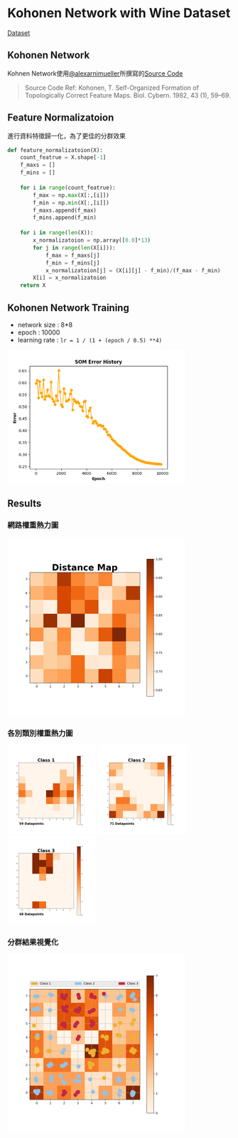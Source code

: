 # Kohonen Network with Wine Dataset
[Dataset](http://archive.ics.uci.edu/ml/datasets/wine)

## Kohonen Network
Kohnen Network使用[@alexarnimueller](https://github.com/alexarnimueller)所撰寫的[Source Code](https://github.com/alexarnimueller/som)
> Source Code Ref: Kohonen, T. Self-Organized Formation of Topologically Correct Feature Maps. Biol. Cybern. 1982, 43 (1), 59–69.

## Feature Normalizatoion
進行資料特徵歸一化，為了更佳的分群效果
```python
def feature_normalizatoion(X):
    count_featrue = X.shape[-1]
    f_maxs = []
    f_mins = []

    for i in range(count_featrue):
        f_max = np.max(X[:,[i]])
        f_min = np.min(X[:,[i]])
        f_maxs.append(f_max)
        f_mins.append(f_min)

    for i in range(len(X)):
        x_normalizatoion = np.array([0.0]*13)
        for j in range(len(X[i])):
            f_max = f_maxs[j]
            f_min = f_mins[j]
            x_normalizatoion[j] = (X[i][j] - f_min)/(f_max - f_min)
        X[i] = x_normalizatoion
    return X
```

## Kohonen Network Training
- network size : 8*8
- epoch : 10000
- learning rate : `lr = 1 / (1 + (epoch / 0.5) **4)`

<img src="https://github.com/p208p2002/kohonen-network-with-wine-dataset/blob/master/images/som_error.png?raw=true" width="400px"/>

## Results

### 網路權重熱力圖
<img src="https://github.com/p208p2002/kohonen-network-with-wine-dataset/blob/master/images/distance_map.png?raw=true" width="400px"/>

### 各別類別權重熱力圖
<div style='display:inline'>
<img src="https://github.com/p208p2002/kohonen-network-with-wine-dataset/blob/master/images/class_1.png?raw=true" width="200px"/>

<img src="https://github.com/p208p2002/kohonen-network-with-wine-dataset/blob/master/images/class_2.png?raw=true" width="200px"/>

<img src="https://github.com/p208p2002/kohonen-network-with-wine-dataset/blob/master/images/class_3.png?raw=true" width="200px"/>
</div>

### 分群結果視覺化
<img src="https://github.com/p208p2002/kohonen-network-with-wine-dataset/blob/master/images/som.png?raw=true" width="400px"/>
</div>
